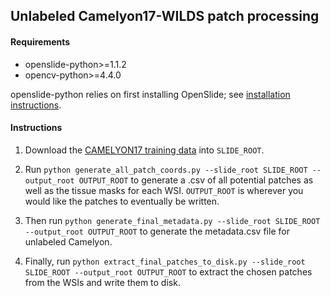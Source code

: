 ## Unlabeled Camelyon17-WILDS patch processing

#### Requirements

- openslide-python>=1.1.2
- opencv-python>=4.4.0

openslide-python relies on first installing OpenSlide; 
see [installation instructions](https://github.com/openslide/openslide-python).

#### Instructions

1. Download the [CAMELYON17 training data](https://drive.google.com/drive/folders/0BzsdkU4jWx9BSEI2X1VOLUpYZ3c?resourcekey=0-41XIPJNyEAo598wHxVAP9w) 
   into `SLIDE_ROOT`.

2. Run `python generate_all_patch_coords.py --slide_root SLIDE_ROOT --output_root OUTPUT_ROOT` to generate a .csv of all 
   potential patches as well as the tissue masks for each WSI. `OUTPUT_ROOT` is wherever you would like the 
   patches to eventually be written.

3. Then run `python generate_final_metadata.py --slide_root SLIDE_ROOT --output_root OUTPUT_ROOT` 
   to generate the metadata.csv file for unlabeled Camelyon.
   
4. Finally, run `python extract_final_patches_to_disk.py --slide_root SLIDE_ROOT --output_root OUTPUT_ROOT` to 
   extract the chosen patches from the WSIs and write them to disk.